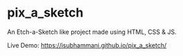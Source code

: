# pix_a_sketch

An Etch-a-Sketch like project made using HTML, CSS & JS.

Live Demo: https://isubhammani.github.io/pix_a_sketch/